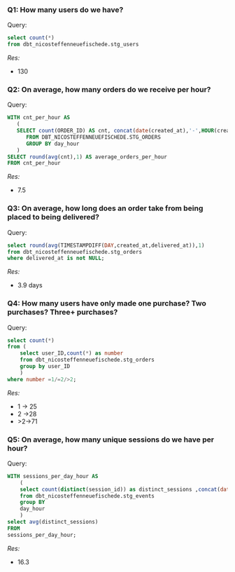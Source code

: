 ### Q1: How many users do we have?

Query: 
```sql
select count(*) 
from dbt_nicosteffenneuefischede.stg_users
```
*Res:*
- 130

### Q2: On average, how many orders do we receive per hour?

Query:
```sql
WITH cnt_per_hour AS 
   (
   SELECT count(ORDER_ID) AS cnt, concat(date(created_at),'-',HOUR(created_at)) AS day_hour
	  FROM DBT_NICOSTEFFENNEUEFISCHEDE.STG_ORDERS
	  GROUP BY day_hour
   )
SELECT round(avg(cnt),1) AS average_orders_per_hour
FROM cnt_per_hour

````
*Res:*
- 7.5

### Q3: On average, how long does an order take from being placed to being delivered?

Query:
```sql
select round(avg(TIMESTAMPDIFF(DAY,created_at,delivered_at)),1)
from dbt_nicosteffenneuefischede.stg_orders
where delivered_at is not NULL;
````
*Res:*
- 3.9 days

### Q4: How many users have only made one purchase? Two purchases? Three+ purchases?

Query:
```sql
select count(*)
from (
    select user_ID,count(*) as number 
    from dbt_nicosteffenneuefischede.stg_orders 
    group by user_ID
    )
where number =1/=2/>2;
````
*Res:*
- 1 &rarr; 25
- 2 &rarr;28
- \>2&rarr;71


### Q5: On average, how many unique sessions do we have per hour?

Query:
```sql
WITH sessions_per_day_hour AS 
	(
	select count(distinct(session_id)) as distinct_sessions ,concat(date(created_at),'-',HOUR(created_at)) AS day_hour
	from dbt_nicosteffenneuefischede.stg_events 
	group BY
	day_hour
	)
select avg(distinct_sessions)
FROM
sessions_per_day_hour;
````
*Res:*
- 16.3
